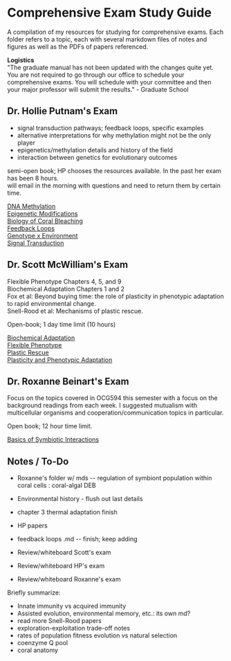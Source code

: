 # Comprehensive Exam Study Guide

A compilation of my resources for studying for comprehensive exams. Each folder refers to a topic, each with several markdown files of notes and figures as well as the PDFs of papers referenced.

**Logistics**    
"The graduate manual has not been updated with the changes quite yet. You are not required to go through our office to schedule your comprehensive exams. You will schedule with your committee and then your major professor will submit the results." - Graduate School

## Dr. Hollie Putnam's Exam

- signal transduction pathways; feedback loops, specific examples  
- alternative interpretations for why methylation might not be the only player  
- epigenetics/methylation details and history of the field  
- interaction between genetics for evolutionary outcomes  

semi-open book; HP chooses the resources available. In the past her exam has been 8 hours.  
will email in the morning with questions and need to return them by certain time.

[DNA Methylation](https://github.com/emmastrand/EmmaStrand_Notebook/blob/master/Comprehensive-Exams/Putnam-exam/DNA-methylation/DNA-methylation.md)  
[Epigenetic Modifications](https://github.com/emmastrand/EmmaStrand_Notebook/blob/master/Comprehensive-Exams/Putnam-exam/Epigenetics/Epigenetic-Modifications.md)  
[Biology of Coral Bleaching](https://github.com/emmastrand/EmmaStrand_Notebook/blob/master/Comprehensive-Exams/Putnam-exam/Coral-Bleaching.md)  
[Feedback Loops](https://github.com/emmastrand/EmmaStrand_Notebook/blob/master/Comprehensive-Exams/Putnam-exam/Feedback-loops.md)  
[Genotype x Environment](https://github.com/emmastrand/EmmaStrand_Notebook/blob/master/Comprehensive-Exams/Putnam-exam/GenotypexEnvironment.md)  
[Signal Transduction](https://github.com/emmastrand/EmmaStrand_Notebook/blob/master/Comprehensive-Exams/Putnam-exam/Signal-transduction.md)

## Dr. Scott McWilliam's Exam

Flexible Phenotype Chapters 4, 5, and 9  
Biochemical Adaptation Chapters 1 and 2  
Fox et al: Beyond buying time: the role of plasticity in phenotypic adaptation to rapid environmental change.  
Snell-Rood et al: Mechanisms of plastic rescue.  

Open-book; 1 day time limit (10 hours)

[Biochemical Adaptation](https://github.com/emmastrand/EmmaStrand_Notebook/blob/master/Comprehensive-Exams/McWilliams-exam/Biochemical-Adaptation.md)  
[Flexible Phenotype](https://github.com/emmastrand/EmmaStrand_Notebook/blob/master/Comprehensive-Exams/McWilliams-exam/Flexible-Phenotype.md)  
[Plastic Rescue](https://github.com/emmastrand/EmmaStrand_Notebook/blob/master/Comprehensive-Exams/McWilliams-exam/Plastic-Rescue.md)  
[Plasticity and Phenotypic Adaptation](https://github.com/emmastrand/EmmaStrand_Notebook/blob/master/Comprehensive-Exams/McWilliams-exam/Plasticity-in-Adaptation.md)

## Dr. Roxanne Beinart's Exam

Focus on the topics covered in OCG594 this semester with a focus on the background readings from each week. I suggested mutualism with multicellular organisms and cooperation/communication topics in particular.

Open book; 12 hour time limit.

[Basics of Symbiotic Interactions]()

## Notes / To-Do

- Roxanne's folder w/ mds -- regulation of symbiont population within coral cells  : coral-algal DEB  
- Environmental history - flush out last details   
- chapter 3 thermal adaptation finish   
- HP papers  
- feedback loops .md -- finish; keep adding


- Review/whiteboard Scott's exam  
- Review/whiteboard HP's exam   
- Review/whiteboard Roxanne's exam  

Briefly summarize:   
- Innate immunity vs acquired immunity   
- Assisted evolution, environmental memory, etc.: its own md?  
- read more Snell-Rood papers  
- exploration-exploitation trade-off notes  
- rates of population fitness evolution vs natural selection  
- coenzyme Q pool  
- coral anatomy
